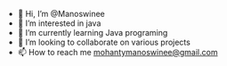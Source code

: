 - 👋 Hi, I’m @Manoswinee
- 👀 I’m interested in java 
- 🌱 I’m currently learning Java programing 
- 💞️ I’m looking to collaborate on various projects
- 📫 How to reach me mohantymanoswinee@gmail.com

<!---
Manoswinee/Manoswinee is a ✨ special ✨ repository because its `README.md` (this file) appears on your GitHub profile.
You can click the Preview link to take a look at your changes.
--->
